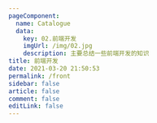 ```yaml
---
pageComponent: 
  name: Catalogue
  data: 
    key: 02.前端开发
    imgUrl: /img/02.jpg
    description: 主要总结一些前端开发的知识
title: 前端开发
date: 2021-03-20 21:50:53
permalink: /front
sidebar: false
article: false
comment: false
editLink: false
---
```


